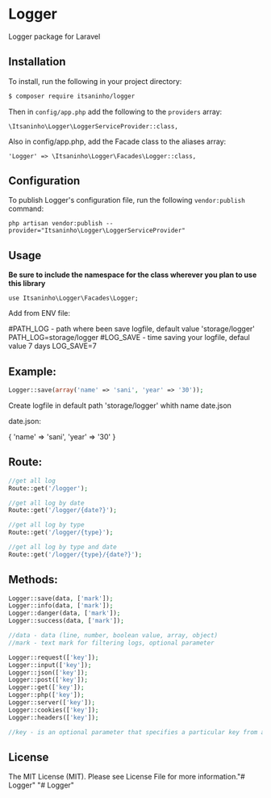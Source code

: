 # Logger
Logger package for Laravel

## Installation
To install, run the following in your project directory:

``` bash
$ composer require itsaninho/logger
```

Then in `config/app.php` add the following to the `providers` array:

```
\Itsaninho\Logger\LoggerServiceProvider::class,
```

Also in config/app.php, add the Facade class to the aliases array:

```
'Logger' => \Itsaninho\Logger\Facades\Logger::class,
```

## Configuration
To publish Logger's configuration file, run the following `vendor:publish` command:

```
php artisan vendor:publish --provider="Itsaninho\Logger\LoggerServiceProvider"
```

## Usage
**Be sure to include the namespace for the class wherever you plan to use this library**

```
use Itsaninho\Logger\Facades\Logger;
```

Add from ENV file:

#PATH_LOG - path where been save logfile, default value 'storage/logger'
PATH_LOG=storage/logger
#LOG_SAVE - time saving your logfile, defaul value 7 days
LOG_SAVE=7

## Example:

``` php
Logger::save(array('name' => 'sani', 'year' => '30'));
```

Create logfile in default path 'storage/logger' whith name date.json

date.json:

{
	'name' => 'sani',
	'year' => '30'
}

## Route:

``` php
//get all log
Route::get('/logger');

//get all log by date
Route::get('/logger/{date?}');

//get all log by type
Route::get('/logger/{type}');

//get all log by type and date
Route::get('/logger/{type}/{date?}');
```

## Methods:

``` php
Logger::save(data, ['mark']);
Logger::info(data, ['mark']);
Logger::danger(data, ['mark']);
Logger::success(data, ['mark']);

//data - data (line, number, boolean value, array, object)
//mark - text mark for filtering logs, optional parameter

Logger::request(['key']);
Logger::input(['key']);
Logger::json(['key']);
Logger::post(['key']);
Logger::get(['key']);
Logger::php(['key']);
Logger::server(['key']);
Logger::cookies(['key']);
Logger::headers(['key']);

//key - is an optional parameter that specifies a particular key from an array or object to be written
```

## License
The MIT License (MIT). Please see License File for more information."# Logger" 
"# Logger" 
